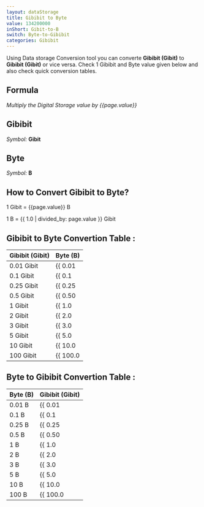 ```yaml
---
layout: dataStorage
title: Gibibit to Byte
value: 134200000
inShort: Gibit-to-B
switch: Byte-to-Gibibit
categories: Gibibit
---
```


Using Data storage Conversion tool you can converte **Gibibit (Gibit)** to **Gibibit (Gibit)** or vice versa. Check 1 Gibibit and Byte value given below and also check quick conversion tables.

## Formula
*Multiply the Digital Storage value by {{page.value}}*

## Gibibit
*Symbol:* **Gibit**

## Byte
*Symbol:* **B**

## How to Convert Gibibit to Byte?

1 Gibit = {{page.value}} B

1 B = {{ 1.0 | divided_by: page.value }} Gibit


## Gibibit to Byte Convertion Table :

| Gibibit (Gibit) | Byte (B) |
| ---- | ---- |
| 0.01 Gibit | {{ 0.01 | times: page.value | round: 12 }} B |
| 0.1 Gibit | {{ 0.1 | times: page.value | round: 12 }} B |
| 0.25 Gibit | {{ 0.25 | times: page.value | round: 12 }} B |
| 0.5 Gibit | {{ 0.50 | times: page.value | round: 12 }} B |
| 1 Gibit | {{ 1.0 | times: page.value | round: 12 }} B |
| 2 Gibit | {{ 2.0 | times: page.value | round: 12 }} B |
| 3 Gibit | {{ 3.0 | times: page.value | round: 12 }} B |
| 5 Gibit | {{ 5.0 | times: page.value | round: 12 }} B |
| 10 Gibit | {{ 10.0 | times: page.value | round: 12 }} B |
| 100 Gibit | {{ 100.0 | times: page.value | round: 12 }} B |

## Byte to Gibibit Convertion Table :

| Byte (B) | Gibibit (Gibit) |
| ---- | ---- |
| 0.01 B | {{ 0.01 | divided_by: page.value | round: 12 }} Gibit |
| 0.1 B | {{ 0.1 | divided_by: page.value | round: 12 }} Gibit |
| 0.25 B | {{ 0.25 | divided_by: page.value | round: 12 }} Gibit |
| 0.5 B | {{ 0.50 | divided_by: page.value | round: 12 }} Gibit |
| 1 B | {{ 1.0 | divided_by: page.value | round: 12 }} Gibit |
| 2 B | {{ 2.0 | divided_by: page.value | round: 12 }} Gibit |
| 3 B | {{ 3.0 | divided_by: page.value | round: 12 }} Gibit |
| 5 B | {{ 5.0 | divided_by: page.value | round: 12 }} Gibit |
| 10 B | {{ 10.0 | divided_by: page.value | round: 12 }} Gibit |
| 100 B | {{ 100.0 | divided_by: page.value | round: 12 }} Gibit |


<script>
document.getElementById('selectInput')[11].selected = true
document.getElementById('selectOutput')[1].selected = true
</script>
